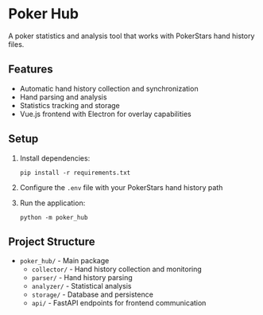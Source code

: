 # Poker Hub

A poker statistics and analysis tool that works with PokerStars hand history files.

## Features

- Automatic hand history collection and synchronization
- Hand parsing and analysis
- Statistics tracking and storage
- Vue.js frontend with Electron for overlay capabilities

## Setup

1. Install dependencies:
   ```
   pip install -r requirements.txt
   ```

2. Configure the `.env` file with your PokerStars hand history path

3. Run the application:
   ```
   python -m poker_hub
   ```

## Project Structure

- `poker_hub/` - Main package
  - `collector/` - Hand history collection and monitoring
  - `parser/` - Hand history parsing
  - `analyzer/` - Statistical analysis
  - `storage/` - Database and persistence
  - `api/` - FastAPI endpoints for frontend communication
